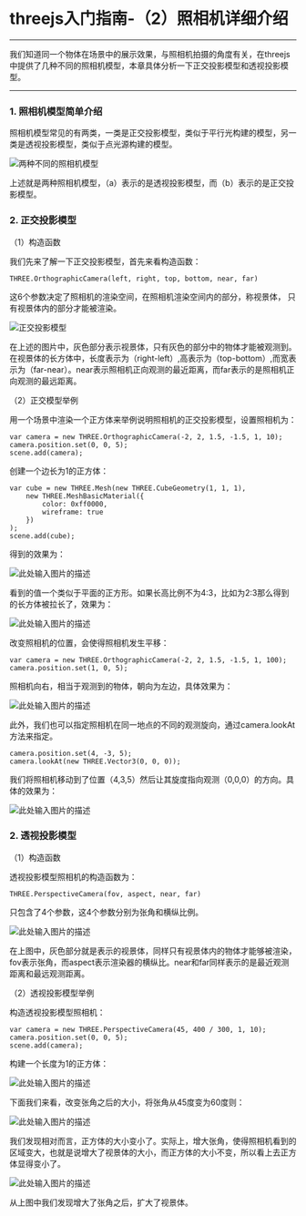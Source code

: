 # threejs入门指南-（2）照相机详细介绍

------
我们知道同一个物体在场景中的展示效果，与照相机拍摄的角度有关，在threejs中提供了几种不同的照相机模型，本章具体分析一下正交投影模型和透视投影模型。

------

### 1. 照相机模型简单介绍

照相机模型常见的有两类，一类是正交投影模型，类似于平行光构建的模型，另一类是透视投影模型，类似于点光源构建的模型。

![两种不同的照相机模型][1]

上述就是两种照相机模型，（a）表示的是透视投影模型，而（b）表示的是正交投影模型。


### 2. 正交投影模型

（1）构造函数

我们先来了解一下正交投影模型，首先来看构造函数：

    THREE.OrthographicCamera(left, right, top, bottom, near, far)

这6个参数决定了照相机的渲染空间，在照相机渲染空间内的部分，称视景体，
只有视景体内的部分才能被渲染。

![正交投影模型][2]

在上述的图片中，灰色部分表示视景体，只有灰色的部分中的物体才能被观测到。在视景体的长方体中，长度表示为（right-left）,高表示为（top-bottom）,而宽表示为（far-near）。near表示照相机正向观测的最近距离，而far表示的是照相机正向观测的最远距离。

（2）正交模型举例

用一个场景中渲染一个正方体来举例说明照相机的正交投影模型，设置照相机为：

    var camera = new THREE.OrthographicCamera(-2, 2, 1.5, -1.5, 1, 10);
    camera.position.set(0, 0, 5);
    scene.add(camera);

创建一个边长为1的正方体：

    var cube = new THREE.Mesh(new THREE.CubeGeometry(1, 1, 1),
        new THREE.MeshBasicMaterial({
            color: 0xff0000,
            wireframe: true
        })
    );
    scene.add(cube);

得到的效果为：

![此处输入图片的描述][3]

看到的值一个类似于平面的正方形。如果长高比例不为4:3，比如为2:3那么得到的长方体被拉长了，效果为：

![此处输入图片的描述][4]

改变照相机的位置，会使得照相机发生平移：

    var camera = new THREE.OrthographicCamera(-2, 2, 1.5, -1.5, 1, 100);
    camera.position.set(1, 0, 5);

照相机向右，相当于观测到的物体，朝向为左边，具体效果为：


![此处输入图片的描述][5]

此外，我们也可以指定照相机在同一地点的不同的观测旋向，通过camera.lookAt方法来指定。

    camera.position.set(4, -3, 5);
    camera.lookAt(new THREE.Vector3(0, 0, 0));

我们将照相机移动到了位置（4,3,5）然后让其旋度指向观测（0,0,0）的方向。具体的效果为：

![此处输入图片的描述][6]

### 2. 透视投影模型

（1）构造函数

透视投影模型照相机的构造函数为：

    THREE.PerspectiveCamera(fov, aspect, near, far)

只包含了4个参数，这4个参数分别为张角和横纵比例。

![此处输入图片的描述][7]

在上图中，灰色部分就是表示的视景体，同样只有视景体内的物体才能够被渲染，fov表示张角，而aspect表示渲染器的横纵比。near和far同样表示的是最近观测距离和最远观测距离。

（2）透视投影模型举例

构造透视投影模型照相机：

    var camera = new THREE.PerspectiveCamera(45, 400 / 300, 1, 10);
    camera.position.set(0, 0, 5);
    scene.add(camera);

构建一个长度为1的正方体：

![此处输入图片的描述][8]

下面我们来看，改变张角之后的大小，将张角从45度变为60度则：

![此处输入图片的描述][9]

我们发现相对而言，正方体的大小变小了。实际上，增大张角，使得照相机看到的区域变大，也就是说增大了视景体的大小，而正方体的大小不变，所以看上去正方体显得变小了。

![此处输入图片的描述][10]

从上图中我们发现增大了张角之后，扩大了视景体。

  [1]: https://github.com/forthealllight/learn-threejs/blob/master/images/camera1.png
  [2]: https://github.com/forthealllight/learn-threejs/blob/master/images/camera2.png
  [3]: https://github.com/forthealllight/learn-threejs/blob/master/images/camera4.png
  [4]: https://github.com/forthealllight/learn-threejs/blob/master/images/camera5.png
  [5]: https://github.com/forthealllight/learn-threejs/blob/master/images/camera3.png
  [6]: https://github.com/forthealllight/learn-threejs/blob/master/images/camera7.png
  [7]: https://github.com/forthealllight/learn-threejs/blob/master/images/camera6.png
  [8]: https://github.com/forthealllight/learn-threejs/blob/master/images/camera8.png
  [9]: https://github.com/forthealllight/learn-threejs/blob/master/images/camera9.png
  [10]: https://github.com/forthealllight/learn-threejs/blob/master/images/camera10.png
